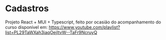 # Cadastros

Projeto React + MUI + Typescript, feito por ocasião do acompanhamento do curso disponível em:
https://www.youtube.com/playlist?list=PL29TaWXah3iaqOejItvW--TaFr9NcruyQ
